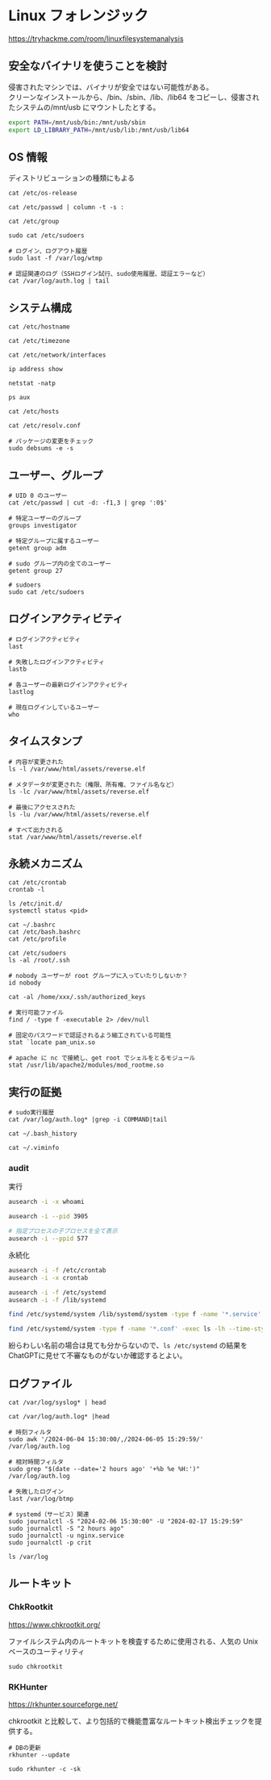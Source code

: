 # Linux フォレンジック

https://tryhackme.com/room/linuxfilesystemanalysis

## 安全なバイナリを使うことを検討

侵害されたマシンでは、バイナリが安全ではない可能性がある。  
クリーンなインストールから、/bin、/sbin、/lib、/lib64 をコピーし、侵害されたシステムの/mnt/usb にマウントしたとする。

```sh
export PATH=/mnt/usb/bin:/mnt/usb/sbin
export LD_LIBRARY_PATH=/mnt/usb/lib:/mnt/usb/lib64
```

## OS 情報

ディストリビューションの種類にもよる

```shell
cat /etc/os-release

cat /etc/passwd | column -t -s :

cat /etc/group

sudo cat /etc/sudoers

# ログイン、ログアウト履歴
sudo last -f /var/log/wtmp

# 認証関連のログ（SSHログイン試行、sudo使用履歴、認証エラーなど）
cat /var/log/auth.log | tail
```

## システム構成

```shell
cat /etc/hostname

cat /etc/timezone

cat /etc/network/interfaces

ip address show

netstat -natp

ps aux

cat /etc/hosts

cat /etc/resolv.conf

# パッケージの変更をチェック
sudo debsums -e -s
```

## ユーザー、グループ

```shell
# UID 0 のユーザー
cat /etc/passwd | cut -d: -f1,3 | grep ':0$'

# 特定ユーザーのグループ
groups investigator

# 特定グループに属するユーザー
getent group adm

# sudo グループ内の全てのユーザー
getent group 27

# sudoers
sudo cat /etc/sudoers
```

## ログインアクティビティ

```shell
# ログインアクティビティ
last

# 失敗したログインアクティビティ
lastb

# 各ユーザーの最新ログインアクティビティ
lastlog

# 現在ログインしているユーザー
who
```

## タイムスタンプ

```shell
# 内容が変更された
ls -l /var/www/html/assets/reverse.elf

# メタデータが変更された（権限、所有権、ファイル名など）
ls -lc /var/www/html/assets/reverse.elf

# 最後にアクセスされた
ls -lu /var/www/html/assets/reverse.elf

# すべて出力される
stat /var/www/html/assets/reverse.elf
```

## 永続メカニズム

```shell
cat /etc/crontab
crontab -l

ls /etc/init.d/
systemctl status <pid>

cat ~/.bashrc
cat /etc/bash.bashrc
cat /etc/profile

cat /etc/sudoers
ls -al /root/.ssh

# nobody ユーザーが root グループに入っていたりしないか？
id nobody

cat -al /home/xxx/.ssh/authorized_keys

# 実行可能ファイル
find / -type f -executable 2> /dev/null

# 固定のパスワードで認証されるよう細工されている可能性
stat `locate pam_unix.so

# apache に nc で接続し、get root でシェルをとるモジュール
stat /usr/lib/apache2/modules/mod_rootme.so
```

## 実行の証拠

```shell
# sudo実行履歴
cat /var/log/auth.log* |grep -i COMMAND|tail

cat ~/.bash_history

cat ~/.viminfo
```

### audit

実行

```sh
ausearch -i -x whoami

ausearch -i --pid 3905

# 指定プロセスの子プロセスを全て表示
ausearch -i --ppid 577
```

永続化

```sh
ausearch -i -f /etc/crontab
ausearch -i -x crontab

ausearch -i -f /etc/systemd
ausearch -i -f /lib/systemd

find /etc/systemd/system /lib/systemd/system -type f -name '*.service' -printf '%TY-%Tm-%Td %TT %p\n' | sort -r

find /etc/systemd/system -type f -name '*.conf' -exec ls -lh --time-style=long-iso {} +
```

紛らわしい名前の場合は見ても分からないので、`ls /etc/systemd` の結果をChatGPTに見せて不審なものがないか確認するとよい。

## ログファイル

```shell
cat /var/log/syslog* | head

cat /var/log/auth.log* |head

# 時刻フィルタ
sudo awk '/2024-06-04 15:30:00/,/2024-06-05 15:29:59/' /var/log/auth.log

# 相対時間フィルタ
sudo grep "$(date --date='2 hours ago' '+%b %e %H:')" /var/log/auth.log

# 失敗したログイン
last /var/log/btmp

# systemd（サービス）関連
sudo journalctl -S "2024-02-06 15:30:00" -U "2024-02-17 15:29:59"
sudo journalctl -S "2 hours ago"
sudo journalctl -u nginx.service
sudo journalctl -p crit 

ls /var/log
```

## ルートキット

### ChkRootkit

https://www.chkrootkit.org/

ファイルシステム内のルートキットを検査するために使用される、人気の Unix ベースのユーティリティ

```shell
sudo chkrootkit
```

### RKHunter

https://rkhunter.sourceforge.net/

chkrootkit と比較して、より包括的で機能豊富なルートキット検出チェックを提供する。

```shell
# DBの更新
rkhunter --update

sudo rkhunter -c -sk
```
